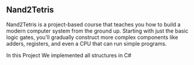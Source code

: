 ## Nand2Tetris
Nand2Tetris is a project-based course that teaches you how to build a modern computer system from the ground up. Starting with just the basic logic gates, you'll gradually construct more complex components like adders, registers, and even a CPU that can run simple programs.

In this Project We implemented all structures in C#
